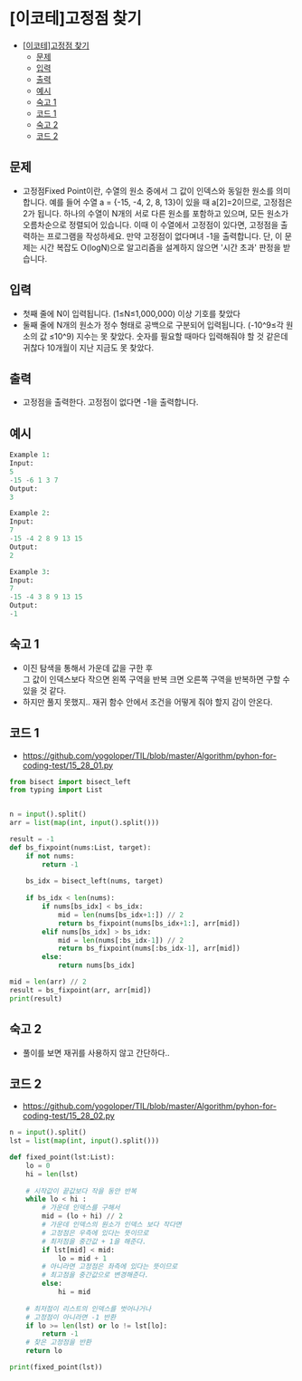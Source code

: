 # [이코테]고정점 찾기
<!-- TOC -->

- [[이코테]고정점 찾기](#%EC%9D%B4%EC%BD%94%ED%85%8C%EA%B3%A0%EC%A0%95%EC%A0%90-%EC%B0%BE%EA%B8%B0)
  - [문제](#%EB%AC%B8%EC%A0%9C)
  - [입력](#%EC%9E%85%EB%A0%A5)
  - [출력](#%EC%B6%9C%EB%A0%A5)
  - [예시](#%EC%98%88%EC%8B%9C)
  - [숙고 1](#%EC%88%99%EA%B3%A0-1)
  - [코드 1](#%EC%BD%94%EB%93%9C-1)
  - [숙고 2](#%EC%88%99%EA%B3%A0-2)
  - [코드 2](#%EC%BD%94%EB%93%9C-2)

<!-- /TOC -->

## 문제
- 고정점Fixed Point이란, 수열의 원소 중에서 그 값이 인덱스와 동일한 원소를 의미합니다. 예를 들어 수열 a = {-15, -4, 2, 8, 13}이 있을 때 a[2]=2이므로, 고정점은 2가 됩니다.
하나의 수열이 N개의 서로 다른 원소를 포함하고 있으며, 모든 원소가 오름차순으로 정렬되어 있습니다. 이때 이 수열에서 고정점이 있다면, 고정점을 출력하는 프로그램을 작성하세요. 만약 고정점이 없다며녀 -1을 출력합니다.
단, 이 문제는 시간 복잡도 O(logN)으로 알고리즘을 설계하지 않으면 '시간 초과' 판정을 받습니다.

## 입력
- 첫째 줄에 N이 입력됩니다. (1≤N≤1,000,000)
이상 기호를 찾았다
- 둘째 줄에 N개의 원소가 정수 형태로 공백으로 구분되어 입력됩니다. (-10^9≤각 원소의 값 ≤10^9)
지수는 못 찾았다. 숫자를 필요할 때마다 입력해줘야 할 것 같은데 귀찮다
10개월이 지난 지금도 못 찾았다.

## 출력
- 고정점을 출력한다. 고정점이 없다면 -1을 출력합니다.

## 예시
``` python
Example 1:
Input:
5
-15 -6 1 3 7
Output:
3

Example 2:
Input:
7
-15 -4 2 8 9 13 15
Output:
2

Example 3:
Input:
7
-15 -4 3 8 9 13 15
Output:
-1
```
## 숙고 1
- 이진 탐색을 통해서 가운데 값을 구한 후  
  그 값이 인덱스보다 작으면 왼쪽 구역을 반복
  크면 오른쪽 구역을 반복하면 구할 수 있을 것 같다.  
- 하지만 풀지 못했지.. 재귀 함수 안에서 조건을 어떻게 줘야 할지 감이 안온다.

## 코드 1
- https://github.com/yogoloper/TIL/blob/master/Algorithm/pyhon-for-coding-test/15_28_01.py  
``` python
from bisect import bisect_left
from typing import List


n = input().split()
arr = list(map(int, input().split()))

result = -1
def bs_fixpoint(nums:List, target):
    if not nums:
        return -1
    
    bs_idx = bisect_left(nums, target)
    
    if bs_idx < len(nums):
        if nums[bs_idx] < bs_idx:
            mid = len(nums[bs_idx+1:]) // 2
            return bs_fixpoint(nums[bs_idx+1:], arr[mid])
        elif nums[bs_idx] > bs_idx:
            mid = len(nums[:bs_idx-1]) // 2
            return bs_fixpoint(nums[:bs_idx-1], arr[mid])
        else:
            return nums[bs_idx]

mid = len(arr) // 2
result = bs_fixpoint(arr, arr[mid])
print(result)
```

## 숙고 2
- 풀이를 보면 재귀를 사용하지 않고 간단하다..

## 코드 2
- https://github.com/yogoloper/TIL/blob/master/Algorithm/pyhon-for-coding-test/15_28_02.py  
``` python
n = input().split()
lst = list(map(int, input().split()))

def fixed_point(lst:List):
    lo = 0
    hi = len(lst)
    
    # 시작값이 끝값보다 작을 동안 반복
    while lo < hi :
        # 가운데 인덱스를 구해서 
        mid = (lo + hi) // 2
        # 가운데 인덱스의 원소가 인덱스 보다 작다면
        # 고정점은 우측에 있다는 뜻이므로
        # 최저점을 중간값 + 1을 해준다.
        if lst[mid] < mid:
            lo = mid + 1
        # 아니라면 고정점은 좌측에 있다는 뜻이므로
        # 최고점을 중간값으로 변경해준다.
        else:
            hi = mid
            
    # 최저점이 리스트의 인덱스를 벗어나거나
    # 고정점이 아니라면 -1 반환
    if lo >= len(lst) or lo != lst[lo]:
        return -1
    # 찾은 고정점을 반환
    return lo

print(fixed_point(lst))
```